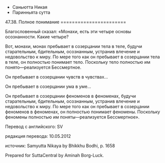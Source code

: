 









* Саньютта Никая
* Паринньята сутта


47\.38\. Полное понимание
\=\=\=\=\=\=\=\=\=\=\=\=\=\=\=\=\=\=\=\=\=\=\=



Благословенный сказал: «Монахи, есть эти четыре основы осознанности\. Какие четыре?


Вот, монахи, монах пребывает в созерцании тела в теле, будучи старательным, бдительным, осознанным, устранив влечение и недовольство к миру\. По мере того как он пребывает в созерцании тела в теле, он полностью понимает тело\. Поскольку тело полностью им понято—реализуется Бессмертное\.


Он пребывает в созерцании чувств в чувствах…


Он пребывает в созерцании ума в уме…


Он пребывает в созерцании феноменов в феноменах, будучи старательным, бдительным, осознанным, устранив влечение и недовольство к миру\. По мере того как он пребывает в созерцании феноменов в феноменах, он полностью понимает феномены\. Поскольку феномены полностью им поняты—реализуется Бессмертное»\.



Перевод с английского: SV


редакция перевода: 10\.05\.2012


источник: Samyutta Nikaya by Bhikkhu Bodhi, p\. 1658


Prepared for SuttaCentral by Aminah Borg\-Luck\.






